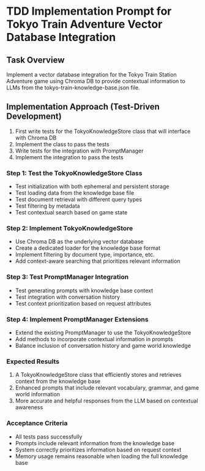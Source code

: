 # TDD Implementation Prompt for Tokyo Train Adventure Vector Database Integration

## Task Overview
Implement a vector database integration for the Tokyo Train Station Adventure game using Chroma DB to provide contextual information to LLMs from the tokyo-train-knowledge-base.json file.

## Implementation Approach (Test-Driven Development)
1. First write tests for the TokyoKnowledgeStore class that will interface with Chroma DB
1. Implement the class to pass the tests
1. Write tests for the integration with PromptManager
1. Implement the integration to pass the tests

### Step 1: Test the TokyoKnowledgeStore Class
- Test initialization with both ephemeral and persistent storage
- Test loading data from the knowledge base file
- Test document retrieval with different query types
- Test filtering by metadata
- Test contextual search based on game state

### Step 2: Implement TokyoKnowledgeStore
- Use Chroma DB as the underlying vector database
- Create a dedicated loader for the knowledge base format
- Implement filtering by document type, importance, etc.
- Add context-aware searching that prioritizes relevant information

### Step 3: Test PromptManager Integration
- Test generating prompts with knowledge base context
- Test integration with conversation history
- Test context prioritization based on request attributes

### Step 4: Implement PromptManager Extensions
- Extend the existing PromptManager to use the TokyoKnowledgeStore
- Add methods to incorporate contextual information in prompts
- Balance inclusion of conversation history and game world knowledge

### Expected Results
1. A TokyoKnowledgeStore class that efficiently stores and retrieves context from the knowledge base
1. Enhanced prompts that include relevant vocabulary, grammar, and game world information
1. More accurate and helpful responses from the LLM based on contextual awareness

### Acceptance Criteria
- All tests pass successfully
- Prompts include relevant information from the knowledge base
- System correctly prioritizes information based on request context
- Memory usage remains reasonable when loading the full knowledge base